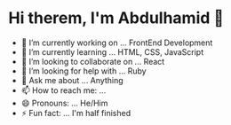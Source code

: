 # Hi therem, I'm Abdulhamid 👋

- 🔭 I’m currently working on ... FrontEnd Development
- 🌱 I’m currently learning ... HTML, CSS, JavaScript
- 👯 I’m looking to collaborate on ... React
- 🤔 I’m looking for help with ... Ruby
- 💬 Ask me about ... Anything
- 📫 How to reach me: ... 
- 😄 Pronouns: ... He/Him
- ⚡ Fun fact: ... I'm half finished

